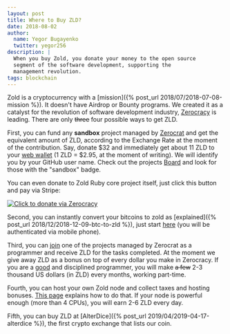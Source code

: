 ```yaml
---
layout: post
title: Where to Buy ZLD?
date: 2018-08-02
author:
  name: Yegor Bugayenko
  twitter: yegor256
description: |
  When you buy Zold, you donate your money to the open source
  segment of the software development, supporting the
  management revolution.
tags: blockchain
---
```


Zold is a cryptocurrency with a [mission]({% post_url 2018/07/2018-07-08-mission %}).
It doesn't have Airdrop or Bounty programs.
We created it as a catalyst for the revolution of software development industry, [Zerocracy](https://www.zerocracy.com) is leading.
There are only <del>three</del> four possible ways to get ZLD.

<!--more-->

First, you can fund any **sandbox** project managed by [Zerocrat](https://www.yegor256.com/2018/03/21/zerocracy-announcement.html) and get the equivalent amount of ZLD, according to the Exchange Rate at the moment of the contribution. Say, donate $32 and immediately get about 11 ZLD to your [web wallet](https://wts.zold.io) (1 ZLD = $2.95, at the moment of writing). We will identify you by your GitHub user name. Check out the projects [Board](https://www.0crat.com/board) and look for those with the "sandbox" badge.

You can even donate to Zold Ruby core project itself, just click this
button and pay via Stripe:

<a href="https://www.0crat.com/contrib/CAZPZR9FS" style="background:none">
<img src="https://www.0crat.com/contrib-badge/CAZPZR9FS.svg" alt="Click to donate via Zerocracy"/>
</a>

Second, you can instantly convert your bitcoins to zold
as [explained]({% post_url 2018/12/2018-12-09-btc-to-zld %}), just start
[here](https://wts.zold.io/quick) (you will be authenticated via mobile phone).

Third, you can [join](https://www.0crat.com/join) one of the projects
managed by Zerocrat as a programmer and receive ZLD for the tasks completed.
At the moment we give away ZLD as a bonus on top of every dollar you make
in Zerocracy. If you are a [good](https://www.yegor256.com/2018/07/24/bugs-or-pull-requests.html)
and disciplined programmer, you will make
<del>a few</del> 2-3 thousand US dollars (in ZLD) every months, working part-time.

Fourth, you can host your own Zold node and collect taxes and hosting bonuses.
[This page](https://github.com/zold-io/zold) explains how to do that. If your
node is powerful enough (more than 4 CPUs), you will earn 2-6 ZLD every day.

Fifth, you can buy ZLD at [AlterDice]({% post_url 2019/04/2019-04-17-alterdice %}),
the first crypto exchange that lists our coin.
